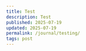 ```yaml
---
title: Test
description: Test
published: 2025-07-19
updated: 2025-07-19
permalink: /journal/testing/
tags: post
---
```

